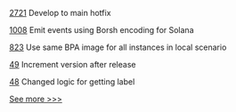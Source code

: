 
[2721](https://github.com/hyperledger/iroha/pull/2721) Develop to main hotfix

[1008](https://github.com/hyperledger/solang/pull/1008) Emit events using Borsh encoding for Solana

[823](https://github.com/hyperledger-labs/business-partner-agent/pull/823) Use same BPA image for all instances in local scenario

[49](https://github.com/hyperledger-labs/hlf-connector/pull/49) Increment version after release

[48](https://github.com/hyperledger-labs/hlf-connector/pull/48) Changed logic for getting label


[See more >>>](https://start-here.hyperledger.org/pull-requests)
